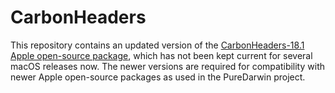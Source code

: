# CarbonHeaders

This repository contains an updated version of the
[CarbonHeaders-18.1 Apple open-source package](https://opensource.apple.com/source/CarbonHeaders/CarbonHeaders-18.1/),
which has not been kept current for several macOS releases
now. The newer versions are required for compatibility with
newer Apple open-source packages as used in the PureDarwin project.
